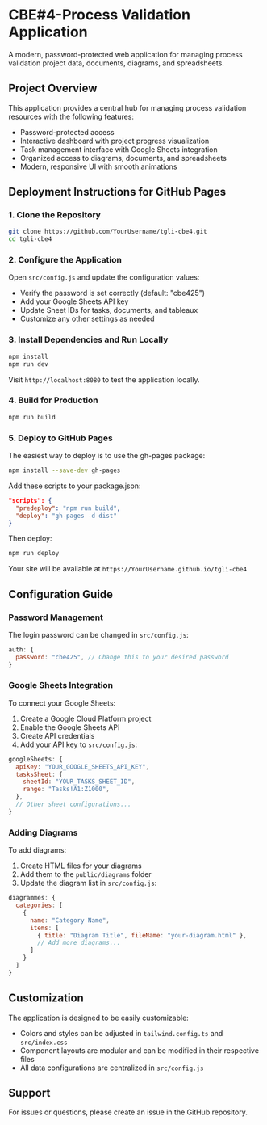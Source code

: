 # CBE#4-Process Validation Application

A modern, password-protected web application for managing process validation project data, documents, diagrams, and spreadsheets.

## Project Overview

This application provides a central hub for managing process validation resources with the following features:

- Password-protected access
- Interactive dashboard with project progress visualization
- Task management interface with Google Sheets integration
- Organized access to diagrams, documents, and spreadsheets
- Modern, responsive UI with smooth animations

## Deployment Instructions for GitHub Pages

### 1. Clone the Repository

```bash
git clone https://github.com/YourUsername/tgli-cbe4.git
cd tgli-cbe4
```

### 2. Configure the Application

Open `src/config.js` and update the configuration values:

- Verify the password is set correctly (default: "cbe425")
- Add your Google Sheets API key
- Update Sheet IDs for tasks, documents, and tableaux 
- Customize any other settings as needed

### 3. Install Dependencies and Run Locally

```bash
npm install
npm run dev
```

Visit `http://localhost:8080` to test the application locally.

### 4. Build for Production

```bash
npm run build
```

### 5. Deploy to GitHub Pages

The easiest way to deploy is to use the gh-pages package:

```bash
npm install --save-dev gh-pages
```

Add these scripts to your package.json:

```json
"scripts": {
  "predeploy": "npm run build",
  "deploy": "gh-pages -d dist"
}
```

Then deploy:

```bash
npm run deploy
```

Your site will be available at `https://YourUsername.github.io/tgli-cbe4`

## Configuration Guide

### Password Management

The login password can be changed in `src/config.js`:

```javascript
auth: {
  password: "cbe425", // Change this to your desired password
}
```

### Google Sheets Integration

To connect your Google Sheets:

1. Create a Google Cloud Platform project
2. Enable the Google Sheets API
3. Create API credentials
4. Add your API key to `src/config.js`:

```javascript
googleSheets: {
  apiKey: "YOUR_GOOGLE_SHEETS_API_KEY",
  tasksSheet: {
    sheetId: "YOUR_TASKS_SHEET_ID",
    range: "Tasks!A1:Z1000",
  },
  // Other sheet configurations...
}
```

### Adding Diagrams

To add diagrams:

1. Create HTML files for your diagrams
2. Add them to the `public/diagrams` folder
3. Update the diagram list in `src/config.js`:

```javascript
diagrammes: {
  categories: [
    {
      name: "Category Name",
      items: [
        { title: "Diagram Title", fileName: "your-diagram.html" },
        // Add more diagrams...
      ]
    }
  ]
}
```

## Customization

The application is designed to be easily customizable:

- Colors and styles can be adjusted in `tailwind.config.ts` and `src/index.css`
- Component layouts are modular and can be modified in their respective files
- All data configurations are centralized in `src/config.js`

## Support

For issues or questions, please create an issue in the GitHub repository.
